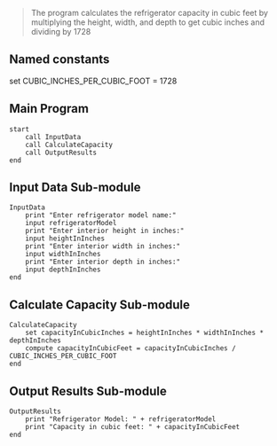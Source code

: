 > The program calculates the refrigerator capacity in cubic feet by multiplying the height, width, and depth to get cubic inches and dividing by 1728



## Named constants
set CUBIC_INCHES_PER_CUBIC_FOOT = 1728

## Main Program
```
start
    call InputData
    call CalculateCapacity
    call OutputResults
end
```
## Input Data Sub-module

```
InputData
    print "Enter refrigerator model name:"
    input refrigeratorModel
    print "Enter interior height in inches:"
    input heightInInches
    print "Enter interior width in inches:"
    input widthInInches
    print "Enter interior depth in inches:"
    input depthInInches
end
```

## Calculate Capacity Sub-module
```
CalculateCapacity
    set capacityInCubicInches = heightInInches * widthInInches * depthInInches
    compute capacityInCubicFeet = capacityInCubicInches / CUBIC_INCHES_PER_CUBIC_FOOT
end
```
## Output Results Sub-module
```
OutputResults
    print "Refrigerator Model: " + refrigeratorModel
    print "Capacity in cubic feet: " + capacityInCubicFeet
end
```
